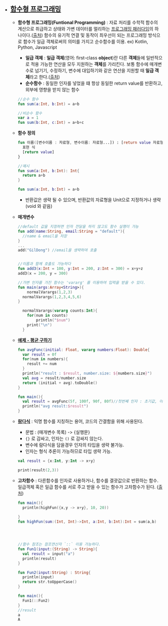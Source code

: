 - ## [함수형 프로그래밍](https://kotlinlang.org/docs/tutorials/kotlin-for-py/functional-programming.html) 

  - **함수형 프로그래밍(Funtional Programming)** : 자료 처리를 수학적 함수의 계산으로 취급하고 상태와 가변 데이터를 멀리하는 [프로그래밍 패러다임](https://ko.wikipedia.org/wiki/프로그래밍_패러다임)의 하나이다.([출처](https://ko.wikipedia.org/wiki/%ED%95%A8%EC%88%98%ED%98%95_%ED%94%84%EB%A1%9C%EA%B7%B8%EB%9E%98%EB%B0%8D)) 함수의 유기적 연결 및 동작이 최우선이 되는 프로그래밍 방식으로 함수가 일급 객체로써의 의미를 가지고 순수함수를 이용.  ex) Kotlin, Python, Javascript

    - **일급 객체** : **일급 객체**(영어: first-class **object**)란 다른 **객체**들에 일반적으로 적용 가능한 연산을 모두 지원하는 **객체**를 가리킨다. 보통 함수에 매개변수로 넘기기, 수정하기, 변수에 대입하기와 같은 연산을 지원할 때 **일급 객체**라고 한다.([출처](https://ko.wikipedia.org/wiki/%EC%9D%BC%EA%B8%89_%EA%B0%9D%EC%B2%B4))
    - **순수함수** : 동일한 인자를 넣었을 떄 항상 동일한 return value를 반환하고, 외부에 영향을 받지 않는 함수

    ```kotlin
    //순수 함수
    fun sum(a:Int, b:Int) = a+b
    
    //비순수 함수
    var a = 1
    fun sum(b:Int, c:Int) = a+b+c
    ```

  - **함수 정의**

    ```kotlin
    fun 이름([변수이름 : 자료형, 변수이름: 자료형...]) : [return value 자료형]{
      표현 식
      [return value]
    }
    
    //예시
    fun sum(a:Int, b:Int): Int{
      return a+b
    }
    
    fun sum(a:Int, b:Int) = a+b
    ```

    - 반환값은 생략 될 수 있으며, 반환값의 자료형을 Unit으로 지정하거나 생략(void 와 같음)

  - **매개변수**

    ```kotlin
    //default 값을 지정하면 인자 전달을 하지 않고도 함수 실행이 가능
    fun add(name:String, email:String = "default"){
      //name & email을 저장
    }
    ...
    add("GilDong") //email을 생략하여 호출
    
    
    //이름과 함께 호출도 가능하다
    fun add3(x:Int = 100, y:Int = 200, z:Int = 300) = x+y+z
    add3(x = 200, y = 300)
    
    //가변 인자를 가진 함수는 'vararg' 를 이용하여 입력을 받을 수 있다.
    fun main(args:Array<String>){
    	normalVarargs(1,2,3)
      normalVarargs(1,2,3,4,5,6)
    }
    
      normalVarargs(vararg counts:Int){
        for(num in counts)
        	println("$num")
        print("\n")
      }
    ```

  - **[예제 - 평균 구하기](https://www.edwith.org/boostcourse-mo-kotlin-basic1/lecture/59977/)**

    ```kotlin
    fun avgFunc(initial: Float, vararg numbers:Float): Double{
      var result = 0f
      for(num in numbers){
        result += num
      }
      println("result : $result, number.size: ${numbers.size}")
      val avg = result/number.size
      return (initial + avg).toDouble()
    }
    
    fun main(){
      val result = avgFunc(5f, 100f, 90f, 80f)//첫번째 인자 : 초기값, 이후 인자는 가변 인자
      println("avg result:$result")
    }
    ```

  - **[람다식](https://kotlinlang.org/docs/reference/lambdas.html)** : 익명 함수를 지칭하는 용어, 코드의 간결함을 위해 사용된다.

    - 문법 : (매개변수 목록) -> {실행문}
    - `{}` 로 감싸고, 인자는 `()` 로 감싸지 않는다.
    - 변수에 람다식을 담을경우 인자의 타입을 생략 불가능.
    - 인자는 형식 추론이 가능하므로 타입 생략 가능.

    ```kotlin
    val result = {x:Int, y:Int -> x+y}
    
    print(result(2,3))
    ```

  - **고차함수** : 다른함수를 인자로 사용하거나, 함수를 결괏값으로 반환하는 함수. 일급객체 혹은 일급 함수를 서로 주고 받을 수 있는 함수가 고차함수가 된다. ([출처](https://wickies.tistory.com/91))

    ```kotlin
    fun main(){
      println(highFun({x,y -> x+y}, 10, 20))
     
    }
    fun highFun(sum:(Int, Int)->Int, a:Int, b:Int):Int = sum(a,b)
    
    
    
    
    //함수 참조는 참조연산자 `::` 이용 가능하다.
    fun Fun1(input:(String) -> String){
      val result = input("a")
      println(result)
    }
    
    fun Fun2(input:String) : String{
      println(input)
      return str.toUpperCase()
    }
    
    fun main(){
      Fun1(::Fun2)
    }
    //result
    a
    A
    ```

    

